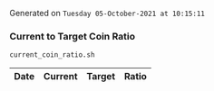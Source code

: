 Generated on `Tuesday 05-October-2021 at 10:15:11`

### Current to Target Coin Ratio
`current_coin_ratio.sh`

Date|Current|Target|Ratio
---|---|---|---
